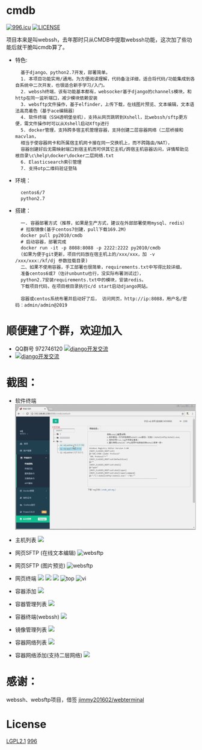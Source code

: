 # cmdb
[![996.icu](https://img.shields.io/badge/link-996.icu-red.svg)](https://996.icu)
[![LICENSE](https://img.shields.io/badge/license-Anti%20996-blue.svg)](https://github.com/996icu/996.ICU/blob/master/LICENSE)

项目本来是叫webssh，去年那时只从CMDB中提取webssh功能，这次加了些功能后就干脆叫cmdb算了。

* 特色:

        基于django、python2.7开发，部署简单。
        1. 本项目功能实用/通用。为方便阅读理解，代码备注详细，适合将代码/功能集成到各自系统中二次开发，也很适合新手学习/入门。
        2. webssh终端，该有功能基本都有，websocker基于django的channels模块，和http在同一监听端口，减少模块依赖安装
        3. websftp文件操作，基于elfinder，上传下载，在线图片预览、文本编辑，文本语法高亮着色（基于ace编辑器）
        4. 软件终端（SSH透明堡垒机），支持从网页跳转到Xshell，比webssh/sftp更方便，需文件操作时可以从Xshell启动Xftp进行
        5. docker管理，支持跨多宿主机管理容器，支持创建二层容器网络（二层桥接和macvlan，
        相当于使容器网卡和所属宿主机网卡接在同一交换机上，而不跨路由/NAT），
        容器创建好后无需映射端口到宿主机而可供其它主机/跨宿主机容器访问，详情帮助见 根目录\c\help\docker\docker二层网络.txt
        6. Elasticsearch索引管理
        7. 支持otp二维码验证登陆

* 环境：

        centos6/7
        python2.7

* 搭建：

        一. 容器部署方式（推荐，如果是生产方式，建议在外部部署使用mysql、redis）
        # 拉取镜像(基于centos7创建，pull下载169.2M)
        docker pull py2010/cmdb
        # 启动容器，部署完成
        docker run -it -p 8088:8088 -p 2222:2222 py2010/cmdb
        (如果为便于git更新，项目代码放在宿主机上的/xxx/xxx，加 -v /xxx/xxx:/kf/dj 参数挂载目录)
        二、如果不使用容器，手工部署也很简单，requirements.txt中写得比较详细，
        准备centos6或7（估计unbuntu也行，没实际布署测试过），
        python2.7安装requirements.txt中的模块，安装redis。
        下载项目代码，在项目根目录执行c/d start启动django网站。
        
        容器或centos系统布署并启动好了后， 访问网页，http://ip:8088，用户名/密码：admin/admin@2019


# 顺便建了个群，欢迎加入
* QQ群号 972746120 <a target="_blank" href="https://jq.qq.com/?_wv=1027&k=5aa2ERr"><img border="0" src="c/group.png"  alt="django开发交流" title="django开发交流"></a>
* <a target="_blank" href="https://jq.qq.com/?_wv=1027&k=5aa2ERr"><img border="0" src="c/qq.png"  alt="django开发交流" title="django开发交流"></a>



# 截图：
* 软件终端
![xshell](c/xshell.gif  "xshell")
* 主机列表
![](https://github.com/py2010/webssh/raw/master/host.png)

* 网页SFTP (在线文本编辑)
![websftp](c/websftp.png  "websftp")
* 网页SFTP (图片预览)
![websftp](c/websftp2.png  "websftp")
* 网页终端
![](https://github.com/py2010/webssh/raw/master/webssh.png)
![](https://github.com/py2010/webssh/raw/master/webssh2.png)
![](https://github.com/py2010/webssh/raw/master/ssh.png)
![](https://github.com/py2010/webssh/raw/master/top.png  "top")
![vi](https://github.com/py2010/webssh/raw/master/vi.png  "vi")

* 容器添加
![](c/dk_1.png)
* 容器管理列表
![](c/dk_2.png)
* 容器终端(webssh)
![](c/dk_3.png)
* 镜像管理列表
![](c/dk_img.png)
* 容器网络列表
![](c/dk_net.png)
* 容器网络添加(支持二层网络)
![](c/dk_net2.png)



# 感谢：
webssh、websftp项目，借签 <a href="https://github.com/jimmy201602/webterminal" target="_blank">jimmy201602/webterminal</a>

# License
<a href="http://www.gnu.org/licenses/lgpl-2.1.html" target="_blank">LGPL2.1</a> 
<a href="https://github.com/996icu/996.ICU/blob/master/LICENSE" target="_blank">996</a>
